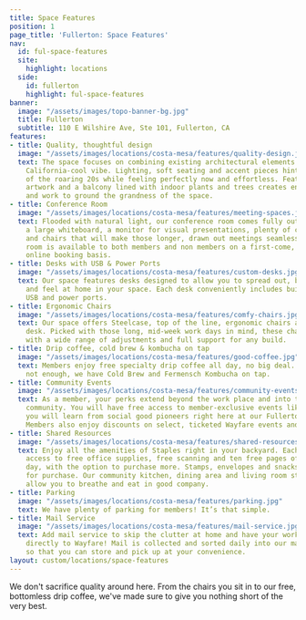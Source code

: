 ```yaml
---
title: Space Features
position: 1
page_title: 'Fullerton: Space Features'
nav:
  id: ful-space-features
  site:
    highlight: locations
  side:
    id: fullerton
    highlight: ful-space-features
banner:
  image: "/assets/images/topo-banner-bg.jpg"
  title: Fullerton
  subtitle: 110 E Wilshire Ave, Ste 101, Fullerton, CA
features:
- title: Quality, thoughtful design
  image: "/assets/images/locations/costa-mesa/features/quality-design.jpg"
  text: The space focuses on combining existing architectural elements with a fresh
    California-cool vibe. Lighting, soft seating and accent pieces hint at the opulence
    of the roaring 20s while feeling perfectly now and effortless. Featured local
    artwork and a balcony lined with indoor plants and trees creates energy, inspiration
    and work to ground the grandness of the space.
- title: Conference Room
  image: "/assets/images/locations/costa-mesa/features/meeting-spaces.jpg"
  text: Flooded with natural light, our conference room comes fully outfitted with
    a large whiteboard, a monitor for visual presentations, plenty of charging ports,
    and chairs that will make those longer, drawn out meetings seamless. Our conference
    room is available to both members and non members on a first-come, first-serve
    online booking basis.
- title: Desks with USB & Power Ports
  image: "/assets/images/locations/costa-mesa/features/custom-desks.jpg"
  text: Our space features desks designed to allow you to spread out, buckle down
    and feel at home in your space. Each desk conveniently includes built-in, high-powered
    USB and power ports.
- title: Ergonomic Chairs
  image: "/assets/images/locations/costa-mesa/features/comfy-chairs.jpg"
  text: Our space offers Steelcase, top of the line, ergonomic chairs at each coworking
    desk. Picked with those long, mid-week work days in mind, these chairs are designed
    with a wide range of adjustments and full support for any build.
- title: Drip coffee, cold brew & kombucha on tap
  image: "/assets/images/locations/costa-mesa/features/good-coffee.jpg"
  text: Members enjoy free specialty drip coffee all day, no big deal. And if that’s
    not enough, we have Cold Brew and Fermensch Kombucha on tap.
- title: Community Events
  image: "/assets/images/locations/costa-mesa/features/community-events.jpg"
  text: As a member, your perks extend beyond the work place and into the Fullerton
    community. You will have free access to member-exclusive events like Forum, where
    you will learn from social good pioneers right here at our Fullerton location.
    Members also enjoy discounts on select, ticketed Wayfare events and workshops.
- title: Shared Resources
  image: "/assets/images/locations/costa-mesa/features/shared-resources.jpg"
  text: Enjoy all the amenities of Staples right in your backyard. Each member has
    access to free office supplies, free scanning and ten free pages of printing per
    day, with the option to purchase more. Stamps, envelopes and snacks are also available
    for purchase. Our community kitchen, dining area and living room style lounges
    allow you to breathe and eat in good company.
- title: Parking
  image: "/assets/images/locations/costa-mesa/features/parking.jpg"
  text: We have plenty of parking for members! It’s that simple.
- title: Mail Service
  image: "/assets/images/locations/costa-mesa/features/mail-service.jpg"
  text: Add mail service to skip the clutter at home and have your work-mail delivered
    directly to Wayfare! Mail is collected and sorted daily into our mail locker,
    so that you can store and pick up at your convenience.
layout: custom/locations/space-features
---
```


We don't sacrifice quality around here. From the chairs you sit in to our free, bottomless drip coffee, we've made sure to give you nothing short of the very best.
